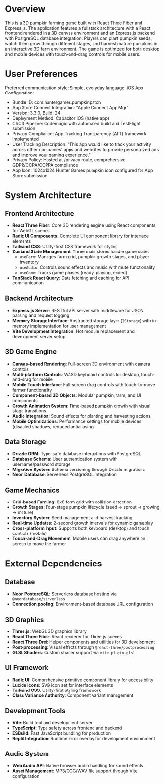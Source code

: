 # Overview

This is a 3D pumpkin farming game built with React Three Fiber and Express.js. The application features a fullstack architecture with a React frontend rendered in a 3D canvas environment and an Express.js backend with PostgreSQL database integration. Players can plant pumpkin seeds, watch them grow through different stages, and harvest mature pumpkins in an interactive 3D farm environment. The game is optimized for both desktop and mobile devices with touch-and-drag controls for mobile users.

# User Preferences

Preferred communication style: Simple, everyday language.
iOS App Configuration: 
- Bundle ID: com.huntergames.pumpkinpatch
- App Store Connect Integration: "Apple Connect App Mgr"
- Version: 3.3.0, Build: 24
- Deployment Method: Capacitor iOS (native app)
- CI/CD Pipeline: Codemagic with automated build and TestFlight submission
- Privacy Compliance: App Tracking Transparency (ATT) framework implemented
- User Tracking Description: "This app would like to track your activity across other companies' apps and websites to provide personalized ads and improve your gaming experience."
- Privacy Policy: Hosted at /privacy route, comprehensive GDPR/CCPA/COPPA compliance
- App Icon: 1024x1024 Hunter Games pumpkin icon configured for App Store submission

# System Architecture

## Frontend Architecture
- **React Three Fiber**: Core 3D rendering engine using React components for WebGL scenes
- **Radix UI Components**: Complete UI component library for interface elements
- **Tailwind CSS**: Utility-first CSS framework for styling
- **Zustand State Management**: Three main stores handle game state:
  - `useFarm`: Manages farm grid, pumpkin growth stages, and player inventory
  - `useAudio`: Controls sound effects and music with mute functionality
  - `useGame`: Tracks game phases (ready, playing, ended)
- **TanStack React Query**: Data fetching and caching for API communication

## Backend Architecture
- **Express.js Server**: RESTful API server with middleware for JSON parsing and request logging
- **Memory Storage Interface**: Abstracted storage layer (`IStorage`) with in-memory implementation for user management
- **Vite Development Integration**: Hot module replacement and development server setup

## 3D Game Engine
- **Canvas-based Rendering**: Full-screen 3D environment with camera controls
- **Multi-platform Controls**: WASD keyboard controls for desktop, touch-and-drag for mobile
- **Mobile Touch Interface**: Full-screen drag controls with touch-to-move farmer functionality
- **Component-based 3D Objects**: Modular pumpkin, farm, and UI components
- **Growth Animation System**: Time-based pumpkin growth with visual stage transitions
- **Audio Integration**: Sound effects for planting and harvesting actions
- **Mobile Optimizations**: Performance settings for mobile devices (disabled shadows, reduced antialiasing)

## Data Storage
- **Drizzle ORM**: Type-safe database interactions with PostgreSQL
- **Database Schema**: User authentication system with username/password storage
- **Migration System**: Schema versioning through Drizzle migrations
- **Neon Database**: Serverless PostgreSQL integration

## Game Mechanics
- **Grid-based Farming**: 8x8 farm grid with collision detection
- **Growth Stages**: Four-stage pumpkin lifecycle (seed → sprout → growing → mature)
- **Inventory System**: Seed management and harvest tracking
- **Real-time Updates**: 2-second growth intervals for dynamic gameplay
- **Cross-platform Input**: Supports both keyboard (desktop) and touch controls (mobile)
- **Touch-and-Drag Movement**: Mobile users can drag anywhere on screen to move the farmer

# External Dependencies

## Database
- **Neon PostgreSQL**: Serverless database hosting via `@neondatabase/serverless`
- **Connection pooling**: Environment-based database URL configuration

## 3D Graphics
- **Three.js**: WebGL 3D graphics library
- **React Three Fiber**: React renderer for Three.js scenes
- **React Three Drei**: Helper components and utilities for 3D development
- **Post-processing**: Visual effects through `@react-three/postprocessing`
- **GLSL Shaders**: Custom shader support via `vite-plugin-glsl`

## UI Framework
- **Radix UI**: Comprehensive primitive component library for accessibility
- **Lucide Icons**: SVG icon set for interface elements
- **Tailwind CSS**: Utility-first styling framework
- **Class Variance Authority**: Component variant management

## Development Tools
- **Vite**: Build tool and development server
- **TypeScript**: Type safety across frontend and backend
- **ESBuild**: Fast JavaScript bundling for production
- **Replit Integration**: Runtime error overlay for development environment

## Audio System
- **Web Audio API**: Native browser audio handling for sound effects
- **Asset Management**: MP3/OGG/WAV file support through Vite configuration